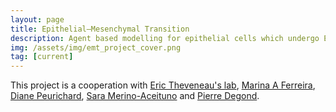 ```yaml
---
layout: page
title: Epithelial–Mesenchymal Transition
description: Agent based modelling for epithelial cells which undergo EMT.
img: /assets/img/emt_project_cover.png
tag: [current]
---
```


This project is a cooperation with [Eric Theveneau's lab](http://cbi-toulouse.fr/eng/equipe-theveneau), [Marina A Ferreira](https://marinaaferreira.wordpress.com/), [Diane Peurichard](https://sites.google.com/site/dianepeurichard/home), [Sara Merino-Aceituno](https://saramerinoaceituno.wordpress.com/) and [Pierre Degond](https://www.imperial.ac.uk/people/p.degond).
